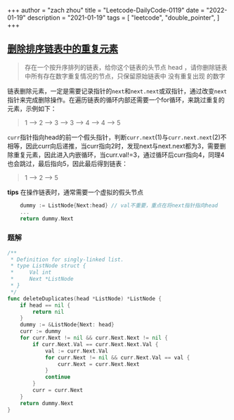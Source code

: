+++
author = "zach zhou"
title = "Leetcode-DailyCode-0119"
date = "2022-01-19"
description = "2021-01-19"
tags = [
    "leetcode",
    "double_pointer",
]
+++

## [删除排序链表中的重复元素](https://leetcode-cn.com/problems/remove-duplicates-from-sorted-list-ii/)
> 存在一个按升序排列的链表，给你这个链表的头节点 head ，请你删除链表中所有存在数字重复情况的节点，只保留原始链表中 没有重复出现 的数字

链表删除元素，一定是需要记录指针的`next`和`next.next`或双指针，通过改变`next`指针来完成删除操作。在遍历链表的循环内部还需要一个for循环，来跳过重复的元素，示例如下：
> 1 --> 2 --> 3 --> 3 --> 4 --> 4 --> 5

`curr`指针指向head的前一个假头指针，判断`curr.next`(1)与`curr.next.next`(2)不相等，因此curr向后递推，当curr指向2时，发现next与next.next都为3，需要删除重复元素，因此进入内嵌循环，当curr.val!=3，通过循环后curr指向4，同理4也会跳过，最后指向5，因此最后得到链表：
> 1 --> 2 --> 5

**tips**
在操作链表时，通常需要一个虚拟的假头节点
```go
    dummy := ListNode{Next:head} // val不重要，重点在将next指针指向head
    ...
    return dummy.Next
```

### 题解
```go
/**
 * Definition for singly-linked list.
 * type ListNode struct {
 *     Val int
 *     Next *ListNode
 * }
 */
func deleteDuplicates(head *ListNode) *ListNode {
	if head == nil {
		return nil
	}
	dummy := &ListNode{Next: head}
	curr := dummy
	for curr.Next != nil && curr.Next.Next != nil {
		if curr.Next.Val == curr.Next.Next.Val {
			val := curr.Next.Val
			for curr.Next != nil && curr.Next.Val == val {
				curr.Next = curr.Next.Next
			}
			continue
		}
		curr = curr.Next
	}
	return dummy.Next
}
```